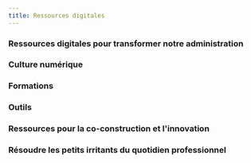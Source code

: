 ```yaml
---
title: Ressources digitales
---
```


### Ressources digitales pour transformer notre administration

### Culture numérique

### Formations 

### Outils

### Ressources pour la co-construction et l'innovation

### Résoudre les petits irritants du quotidien professionnel 
